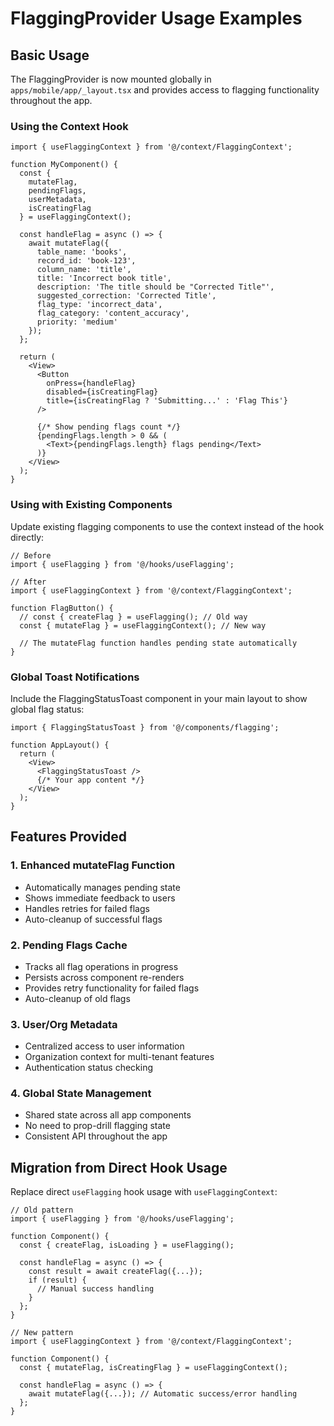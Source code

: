 # FlaggingProvider Usage Examples

## Basic Usage

The FlaggingProvider is now mounted globally in `apps/mobile/app/_layout.tsx` and provides access to flagging functionality throughout the app.

### Using the Context Hook

```tsx
import { useFlaggingContext } from '@/context/FlaggingContext';

function MyComponent() {
  const { 
    mutateFlag, 
    pendingFlags, 
    userMetadata, 
    isCreatingFlag 
  } = useFlaggingContext();

  const handleFlag = async () => {
    await mutateFlag({
      table_name: 'books',
      record_id: 'book-123',
      column_name: 'title',
      title: 'Incorrect book title',
      description: 'The title should be "Corrected Title"',
      suggested_correction: 'Corrected Title',
      flag_type: 'incorrect_data',
      flag_category: 'content_accuracy',
      priority: 'medium'
    });
  };

  return (
    <View>
      <Button 
        onPress={handleFlag} 
        disabled={isCreatingFlag}
        title={isCreatingFlag ? 'Submitting...' : 'Flag This'}
      />
      
      {/* Show pending flags count */}
      {pendingFlags.length > 0 && (
        <Text>{pendingFlags.length} flags pending</Text>
      )}
    </View>
  );
}
```

### Using with Existing Components

Update existing flagging components to use the context instead of the hook directly:

```tsx
// Before
import { useFlagging } from '@/hooks/useFlagging';

// After
import { useFlaggingContext } from '@/context/FlaggingContext';

function FlagButton() {
  // const { createFlag } = useFlagging(); // Old way
  const { mutateFlag } = useFlaggingContext(); // New way
  
  // The mutateFlag function handles pending state automatically
}
```

### Global Toast Notifications

Include the FlaggingStatusToast component in your main layout to show global flag status:

```tsx
import { FlaggingStatusToast } from '@/components/flagging';

function AppLayout() {
  return (
    <View>
      <FlaggingStatusToast />
      {/* Your app content */}
    </View>
  );
}
```

## Features Provided

### 1. Enhanced mutateFlag Function
- Automatically manages pending state
- Shows immediate feedback to users
- Handles retries for failed flags
- Auto-cleanup of successful flags

### 2. Pending Flags Cache
- Tracks all flag operations in progress
- Persists across component re-renders
- Provides retry functionality for failed flags
- Auto-cleanup of old flags

### 3. User/Org Metadata
- Centralized access to user information
- Organization context for multi-tenant features
- Authentication status checking

### 4. Global State Management
- Shared state across all app components
- No need to prop-drill flagging state
- Consistent API throughout the app

## Migration from Direct Hook Usage

Replace direct `useFlagging` hook usage with `useFlaggingContext`:

```tsx
// Old pattern
import { useFlagging } from '@/hooks/useFlagging';

function Component() {
  const { createFlag, isLoading } = useFlagging();
  
  const handleFlag = async () => {
    const result = await createFlag({...});
    if (result) {
      // Manual success handling
    }
  };
}

// New pattern
import { useFlaggingContext } from '@/context/FlaggingContext';

function Component() {
  const { mutateFlag, isCreatingFlag } = useFlaggingContext();
  
  const handleFlag = async () => {
    await mutateFlag({...}); // Automatic success/error handling
  };
}
```
